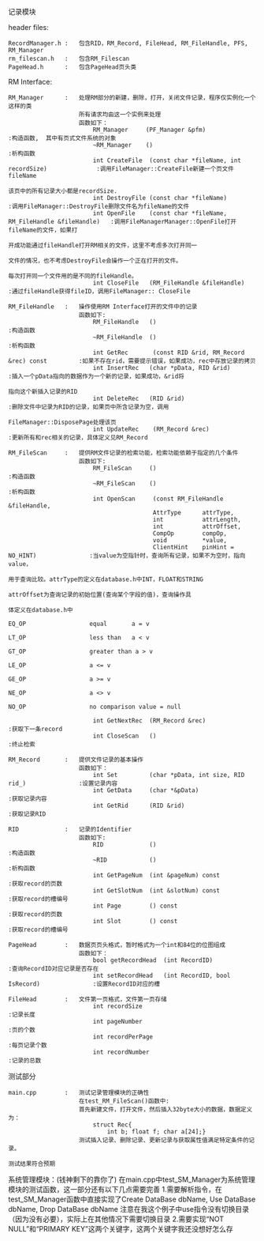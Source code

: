 记录模块

header files:
	
	RecordManager.h :	包含RID，RM_Record, FileHead, RM_FileHandle, PFS, RM_Manager
	rm_filescan.h	:	包含RM_Filescan
	PageHead.h		:	包含PageHead页头类
	
RM Interface:

	RM_Manager		:	处理RM部分的新建，删除，打开，关闭文件记录，程序仅实例化一个这样的类
						所有请求均由这一个实例来处理
						函数如下：
							RM_Manager	   (PF_Manager &pfm)									:构造函数,	其中有页式文件系统的对象
							~RM_Manager    ()													:析构函数
							int CreateFile  (const char *fileName, int recordSize)				:调用FileManager::CreateFile新建一个页文件fileName
																								 该页中的所有记录大小都是recordSize.
							int DestroyFile (const char *fileName)								:调用FileManager::DestroyFile删除文件名为fileName的文件
							int OpenFile    (const char *fileName, RM_FileHandle &fileHandle)	:调用FileManagerManager::OpenFile打开fileName的文件，如果打
																								 开成功能通过fileHandle打开RM相关的文件，这里不考虑多次打开同一
																							 	 文件的情况，也不考虑DestroyFile会操作一个正在打开的文件。
																								 每次打开同一个文件用的是不同的fileHandle。
							int CloseFile   (RM_FileHandle &fileHandle)							:通过fileHandle获得fileID，调用FileManager:: CloseFile

	RM_FileHandle	:	操作使用RM Interface打开的文件中的记录
						函数如下:
							RM_FileHandle  	()												:构造函数
							~RM_FileHandle  ()												:析构函数
							int GetRec       (const RID &rid, RM_Record &rec) const			:如果不存在rid，需要提示错误，如果成功，rec中存放记录的拷贝
							int InsertRec 	(char *pData, RID &rid)							:插入一个pData指向的数据作为一个新的记录，如果成功，&rid将
																							 指向这个新插入记录的RID
							int DeleteRec 	(RID &rid)										:删除文件中记录为RID的记录，如果页中所含记录为空，调用
																							 FileManager::DisposePage处理该页
							int UpdateRec    (RM_Record &rec)								:更新所有和rec相关的记录，具体定义见RM_Record
																							 
	RM_FileScan		:	提供RM文件记录的检索功能，检索功能依赖于指定的几个条件
						函数如下:
							RM_FileScan  	()												:构造函数
							~RM_FileScan 	()												:析构函数
							int OpenScan     (const RM_FileHandle &fileHandle,  
											 AttrType      attrType,
											 int           attrLength,
											 int           attrOffset,
											 CompOp        compOp,
											 void          *value,
											 ClientHint    pinHint = NO_HINT)				:当value为空指针时，查询所有记录，如果不为空时，指向value，
																							 用于查询比较。attrType的定义在database.h中INT，FLOAT和STRING
																							 attrOffset为查询记录的初始位置(查询某个字段的值)，查询操作具
																							 体定义在database.h中
																							 EQ_OP					equal		a = v
																							 LT_OP					less than	a < v
																							 GT_OP					greater than a > v
																							 LE_OP					a <= v
																							 GE_OP					a >= v
																							 NE_OP					a <> v
																							 NO_OP					no comparison value = null
																							 
							int GetNextRec 	(RM_Record &rec)								:获取下一条record
							int CloseScan 	()												:终止检索
							
	RM_Record		:	提供文件记录的基本操作
						函数如下：
							int Set			(char *pData, int size, RID rid_)				:设置记录内容
							int GetData		(char *&pData)									:获取记录内容
							int GetRid		(RID &rid)										:获取记录RID
							
	RID				:	记录的Identifier
						函数如下:
							RID				()												:构造函数
							~RID			()												:析构函数
							int GetPageNum	(int &pageNum) const							:获取record的页数
							int GetSlotNum	(int &slotNum) const							:获取record的槽编号
							int Page		() const										:获取record的页数
							int Slot		() const   										:获取record的槽编号
						
	PageHead		:	数据页页头格式，暂时格式为一个int和84位的位图组成
						函数如下：
							bool getRecordHead	(int RecordID)								:查询RecordID对应记录是否存在
							int setRecordHead	(int RecordID, bool IsRecord)				:设置RecordID对应的槽
	
	FileHead		:	文件第一页格式，文件第一页存储
							int recordSize													:记录长度
							int pageNumber													:页的个数
							int recordPerPage												:每页记录个数
							int	recordNumber												:记录的总数

测试部分

	main.cpp		:	测试记录管理模块的正确性
						在test_RM_FileScan()函数中:
						首先新建文件，打开文件，然后插入32byte大小的数据，数据定义为：
							struct Rec{
								int b; float f; char a[24];}
						测试插入记录、删除记录、更新记录与获取属性值满足特定条件的记录。

	测试结果符合预期
	
	

系统管理模块：(钱神剩下的靠你了)
	在main.cpp中test_SM_Manager为系统管理模块的测试函数，这一部分还有以下几点需要完善
	1.需要解析指令，在test_SM_Manager函数中直接实现了Create DataBase dbName, Use DataBase dbName, Drop DataBase dbName
		注意在我这个例子中use指令没有切换目录（因为没有必要），实际上在其他情况下需要切换目录
	2.需要实现“NOT NULL”和“PRIMARY KEY”这两个关键字，这两个关键字我还没想好怎么存